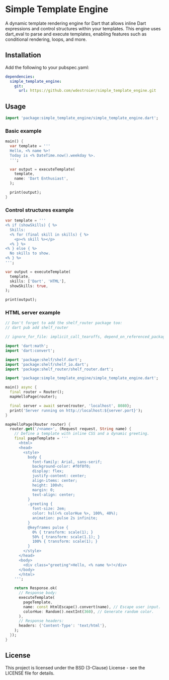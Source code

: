 # Simple Template Engine

A dynamic template rendering engine for Dart that allows inline Dart expressions and control structures within your templates. This engine uses dart_eval to parse and execute templates, enabling features such as conditional rendering, loops, and more.

## Installation

Add the following to your pubspec.yaml:
```yaml
dependencies:
  simple_template_engine:
    git:
      url: https://github.com/wdestroier/simple_template_engine.git

```

## Usage
```dart
import 'package:simple_template_engine/simple_template_engine.dart';
```

### Basic example
```dart
main() {
  var template = '''
  Hello, <% name %>!
  Today is <% DateTime.now().weekday %>.
  ''';

  var output = executeTemplate(
    template,
    name: 'Dart Enthusiast',
  );

  print(output);
}
```

### Control structures example

```dart
var template = '''
<% if (showSkills) { %>
  Skills:
  <% for (final skill in skills) { %>
    <p><% skill %></p>
  <% } %>
<% } else { %>
  No skills to show.
<% } %>
''';

var output = executeTemplate(
  template,
  skills: ['Dart', 'HTML'],
  showSkills: true,
);

print(output);
```

### HTML server example

```dart
// Don't forget to add the shelf_router package too:
// dart pub add shelf_router

// ignore_for_file: implicit_call_tearoffs, depend_on_referenced_packages

import 'dart:math';
import 'dart:convert';

import 'package:shelf/shelf.dart';
import 'package:shelf/shelf_io.dart';
import 'package:shelf_router/shelf_router.dart';

import 'package:simple_template_engine/simple_template_engine.dart';

main() async {
  final router = Router();
  mapHelloPage(router);

  final server = await serve(router, 'localhost', 8080);
  print('Server running on http://localhost:${server.port}');
}

mapHelloPage(Router router) {
  router.get('/<name>', (Request request, String name) {
    // Define a template with inline CSS and a dynamic greeting.
    final pageTemplate = '''
      <html>
      <head>
        <style>
          body {
            font-family: Arial, sans-serif;
            background-color: #f0f0f0;
            display: flex;
            justify-content: center;
            align-items: center;
            height: 100vh;
            margin: 0;
            text-align: center;
          }
          .greeting {
            font-size: 2em;
            color: hsl(<% colorHue %>, 100%, 40%);
            animation: pulse 2s infinite;
          }
          @keyframes pulse {
            0% { transform: scale(1); }
            50% { transform: scale(1.1); }
            100% { transform: scale(1); }
          }
        </style>
      </head>
      <body>
        <div class="greeting">Hello, <% name %>!</div>
      </body>
      </html>
    ''';

    return Response.ok(
      // Response body:
      executeTemplate(
        pageTemplate,
        name: const HtmlEscape().convert(name), // Escape user input.
        colorHue: Random().nextInt(360), // Generate random color.
      ),
      // Response headers:
      headers: {'Content-Type': 'text/html'},
    );
  });
}
```

## License

This project is licensed under the BSD (3-Clause) License - see the LICENSE file for details.